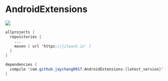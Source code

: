 # AndroidExtensions

[![](https://jitpack.io/v/jaychang0917/AndroidExtensions.svg)](https://jitpack.io/#jaychang0917/AndroidExtensions)

```java
allprojects {
  repositories {
    ...
    maven { url 'https://jitpack.io' }
  }
}
```

```java
dependencies {
  compile 'com.github.jaychang0917:AndroidExtensions:{latest_version}'
}
```

